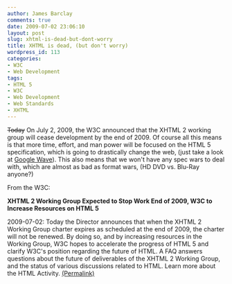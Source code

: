 ```yaml
---
author: James Barclay
comments: true
date: 2009-07-02 23:06:10
layout: post
slug: xhtml-is-dead-but-dont-worry
title: XHTML is dead, (but don't worry)
wordpress_id: 113
categories:
- W3C
- Web Development
tags:
- HTML 5
- W3C
- Web Development
- Web Standards
- XHTML
---
```


<strike>Today</strike> On July 2, 2009, the W3C announced that the XHTML 2 working group will cease development by the end of 2009. Of course all this means is that more time, effort, and man power will be focused on the HTML 5 specification, which is going to drastically change the web, (just take a look at [Google Wave](http://wave.google.com/)). This also means that we won't have any spec wars to deal with, which are almost as bad as format wars, (HD DVD vs. Blu-Ray anyone?)

From the W3C:

**XHTML 2 Working Group Expected to Stop Work End of 2009, W3C to Increase Resources on HTML 5**

2009-07-02: Today the Director announces that when the XHTML 2 Working Group charter expires as scheduled at the end of 2009, the charter will not be renewed. By doing so, and by increasing resources in the Working Group, W3C hopes to accelerate the progress of HTML 5 and clarify W3C's position regarding the future of HTML. A FAQ answers questions about the future of deliverables of the XHTML 2 Working Group, and the status of various discussions related to HTML. Learn more about the HTML Activity. [(Permalink)](http://www.w3.org/News/2009#item119)
